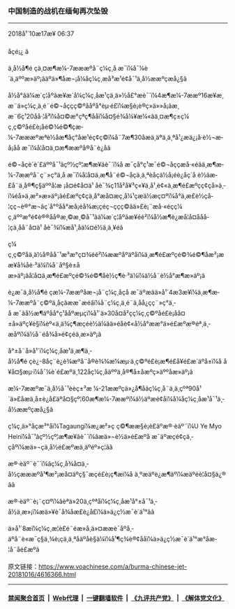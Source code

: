 ### 中国制造的战机在缅甸再次坠毁
------------------------

<div class="published">
 <span class="date" title="ä¸­å½æ¶é´">
  <time datetime="2018-10-17T06:37:01+08:00">
   2018å¹´10æ17æ¥ 06:37
  </time>
 </span>
</div>
<br/>
<div class="wsw">
 <span class="dateline">
  åçé¡¿ â
 </span>
 <p>
  ä¸­å½å¶é çä¸¤æ¶æ­¼-7æææºå¨ç¼ç¸å æ¯ï¼å¯¼è´ä¸äººæ­»äº¡ãäºä»¶åæ¬¡å¼åç¼ç¸æå³æ¹é¢å¯¹ä¸­å½ææºçæå¿§ã
 </p>
 <p>
  å½å°ãä¼æ´ç¦åºãæ¥æ´å¼ç¼ç¸åæ¹çä¸ä»½å£°æè¯´ï¼4æ¶æ­¼-7ææº16æ¥æ¸æ¨ä»ç¼ç¸ä¸­é¨é©¬å­ççç©ºååºå°èµ·é£ï¼æ§è¡è®­ç»ä»»å¡ãæ¸æ¨6ç¹20åå·¦å³ï¼å¤©æ°çªç¶ååï¼å¤§é¾å¼¥æ¼«ãä¸¤æ¶ç±ç¼ç¸ç©ºåé£è¡åé©¾é©¶çæ­¼-7æææºæªè½åæ¶åç°åæ¹éç¢ç©ï¼å¨7æ¶30åæä¸äºä¸ä¸ªå¹¿æ­ä¿¡å·è½¬æ­å¡åå æ¯ï¼å¦å¤ä¸¤æ¶ææºå®å¨è¿åã
 </p>
 <p>
  é©¬å­çè´è´£äººå¯¹ãçº½çº¦æ¶æ¥ãè¯´ï¼å æ¯çå°ç¹æ¯é©¬å­ççæå·«éãä¸æ¶æ­¼-7ææºå¨ç¨»ç°ä¸­å æ¯ï¼å¦å¤ä¸æ¶å¨é©¬å­çä¸ä¸ªèåçä½å¡éè¿åç´å è½ãæ­£å¨ä¸å®¶ç§äººå­¦æ ¡å¤é¢å¤ä¹ åè¯¾ç11å²å¥³ç«¥ä¸å¹¸è¢«ä¸æ¶é£æºçç¢çå»ä¸­ï¼éå»ä¸æ²»æ­»äº¡ãé£æºç¢çä¸å°æå¤æç¸å¼¹çæä½æç¤ºï¼å°ä¸æ£è½çå­¦çç¬è®°æ¬ãç´å°ºåå°æå¡éå¾æ¡çéç¬çç­ç©ãä»£è¡¨æå·«éçç¼ç¸äººæ°é¢è®®åå®æ¸©æ¸©å¯¹ãä¼æ´ç¦åºãæ¥éé²ï¼å½æ¶è¿æå¦å¤ååå­¦çä¸åå¨å¤ä¹ åè¯¾ï¼æå¹¸åä¼¤é½ä¸ä¸¥éã
 </p>
 <p>
  ç¼ç¸ç©ºåä¸ä½å®åå¯¹æ³æ°ç¤¾éé²ï¼ææºåºäºåï¼ä¸æ¶é£æºçé©¾é©¶åæ²¡ææ¥å¾åè·³ä¼ï¼å¨åº§è±åæ­»äº¡ãå¦å¤ä¸æ¶é£æºçé©¾é©¶åè½ç¶è·³ä¼ï¼ä½å¨è½å°æ¶æ­»äº¡ã
 </p>
 <p>
  è¿æ¯ä¸­å½å¶é çæ­¼-7ææºåæ¬¡å¨ç¼ç¸åçå æ¯äºæãä»å¹´4æ3æ¥ï¼ä¸æ¶æ­¼-7ææºå¨ç©ºä¸­åçâææ¯æéâï¼å¨ç¼ç¸ä¸­é¨ä¸åå¿çç¨»ç°ä¸­å æ¯ãå½æ¶äºåå°ç¹ååºæµçï¼å¹´ä»30å¤å²çç¼ç¸ç©ºåé£è¡åå¤±å»äºç¥è§ï¼èº«ä¸ä¾ç¶æçéè½ä¼ãä»éåè¢«å½å°ææ°ä»é£æºæ®éª¸ä¸­æåºï¼ä½å¨éå¾å»é¢çéä¸­æ­»äº¡ã
 </p>
 <p>
  å°±å¨å»å¹´ï¼ç¼ç¸åæ¹ä¸æ¶ä¸­å½å¶é çè¿-8åç¨è¿è¾æºå¨å®è¾¾æ¼æµ·ä¸ç©ºé£è¡æ¶é£å¥é£æ´äºå±ï¼å å¥å¤§æµ·ï¼å¯¼è´é£æºä¸122åç¼ç¸åäººä¸å®¶å±åæºç»äººåæ­»äº¡ã
 </p>
 <p>
  æ­¼-7ææºæ¯ä¸­å½å¯¹èèç±³æ ¼-21ææºçä»¿å¶åãç¼ç¸å¨ä¸ä¸çºª90å¹´ä»£åæä¸å±è¿å£äºå¤§çº¦60æ¶æ­¼-7ææºï¼ä½äºæé¢åï¼å¼åç¼ç¸åæ¹å¯¹ä¸­å½ææºçæå¿§ã
 </p>
 <p>
  ç¼ç¸ä»°åçæ³°åï¼Tagaungï¼æ¿æ²»ç ç©¶ææ§è¡è£äºæ®·èäº¨ï¼U Ye Myo Heinï¼å¯¹ãçº½çº¦æ¶æ¥ãè¯´ï¼âæä»¬è½ä»é£æºå æ¯äºæçé¢çä¸­çåºï¼æä»¬çä¸­å½é£æºæä¸äºéº»ç¦ãâ
 </p>
 <p>
  æ®·èäº¨è¯´ï¼âç¼ç¸å¾å¤ä¸­å½çæææºå¹¶æ²¡æå¤äºç§¯æçé£è¡ç¶æï¼å ä¸ºæäºè¿æ¶äºï¼æäºéè¦å¤§ä¿®âã
 </p>
 <p>
  æ®·èäº¨è¡¨ç¤ºï¼âèªä»20ä¸çºªåï¼ç¼ç¸åæ¹å°±å¯¹ä¸­å½ä¸æ»¡ï¼æä»¥è¯å¾åæ£è¿å£ï¼ä»ä¿ç½æ¯è´­ä¹°ãâ
 </p>
 <p>
  ä»å¹´8æï¼ç¼ç¸æ­¦è£é¨éæ»å¸ä»¤ææè¯åºå¸­äºå¨è«æ¯ç§ä¸¾è¡çä¸ä¸ªåäºåè§ä¼ï¼å¹¶ç­¾è®¢ååï¼ä»ä¿ç½æ¯è´­ä¹°æ°åæ­¦å¨åé£æºã
 </p>
 <p>
 </p>
 <p>
 </p>
</div>

原文链接：https://www.voachinese.com/a/burma-chinese-jet-20181016/4616366.html


------------------------
#### [禁闻聚合首页](https://github.com/gfw-breaker/banned-news/blob/master/README.md) &nbsp;|&nbsp; [Web代理](https://github.com/gfw-breaker/open-proxy/blob/master/README.md) &nbsp;|&nbsp;  [一键翻墙软件](https://github.com/gfw-breaker/nogfw/blob/master/README.md) &nbsp;|&nbsp; [《九评共产党》](https://github.com/gfw-breaker/9ping.md/blob/master/README.md#九评之一评共产党是什么) &nbsp;|&nbsp; [《解体党文化》](https://github.com/gfw-breaker/jtdwh.md/blob/master/README.md#绪论)